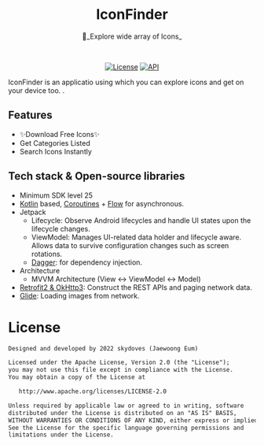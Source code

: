 <h1 align="center">IconFinder</h1>
<p align="center"> 
 🚵‍_Explore wide array of Icons_
</p>
</br>
<p align="center">
  <a href="https://opensource.org/licenses/Apache-2.0"><img alt="License" src="https://img.shields.io/badge/License-Apache%202.0-blue.svg"/></a>
  <a href="https://android-arsenal.com/api?level=21"><img alt="API" src="https://img.shields.io/badge/API-21%2B-brightgreen.svg?style=flat"/></a>
</p>



IconFinder is an applicatio using which you can explore icons and get on your device too. .


## Features
- ✨Download  Free Icons✨
- Get Categories Listed
- Search Icons Instantly 

## Tech stack & Open-source libraries
- Minimum SDK level 25
 - [Kotlin](https://kotlinlang.org/) based, [Coroutines](https://github.com/Kotlin/kotlinx.coroutines) + [Flow](https://kotlin.github.io/kotlinx.coroutines/kotlinx-coroutines-core/kotlinx.coroutines.flow/) for asynchronous.
 - Jetpack
   - Lifecycle: Observe Android lifecycles and handle UI states upon the lifecycle changes.
   - ViewModel: Manages UI-related data holder and lifecycle aware. Allows data to survive configuration changes such as screen rotations.
   - [Dagger](https://dagger.dev/): for dependency injection.
  - Architecture
    - MVVM Architecture (View <-> ViewModel <-> Model)
 - [Retrofit2 & OkHttp3](https://github.com/square/retrofit): Construct the REST APIs and paging network data.
 - [Glide](https://github.com/bumptech/glide): Loading images from network.

# License
```xml
Designed and developed by 2022 skydoves (Jaewoong Eum)

Licensed under the Apache License, Version 2.0 (the "License");
you may not use this file except in compliance with the License.
You may obtain a copy of the License at

   http://www.apache.org/licenses/LICENSE-2.0

Unless required by applicable law or agreed to in writing, software
distributed under the License is distributed on an "AS IS" BASIS,
WITHOUT WARRANTIES OR CONDITIONS OF ANY KIND, either express or implied.
See the License for the specific language governing permissions and
limitations under the License.
```
